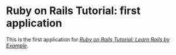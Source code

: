 # Ruby on Rails Tutorial: first application

This is the first application for [*Ruby on Rails Tutorial: Learn Rails by Example*](http://railstutorial.org/).
